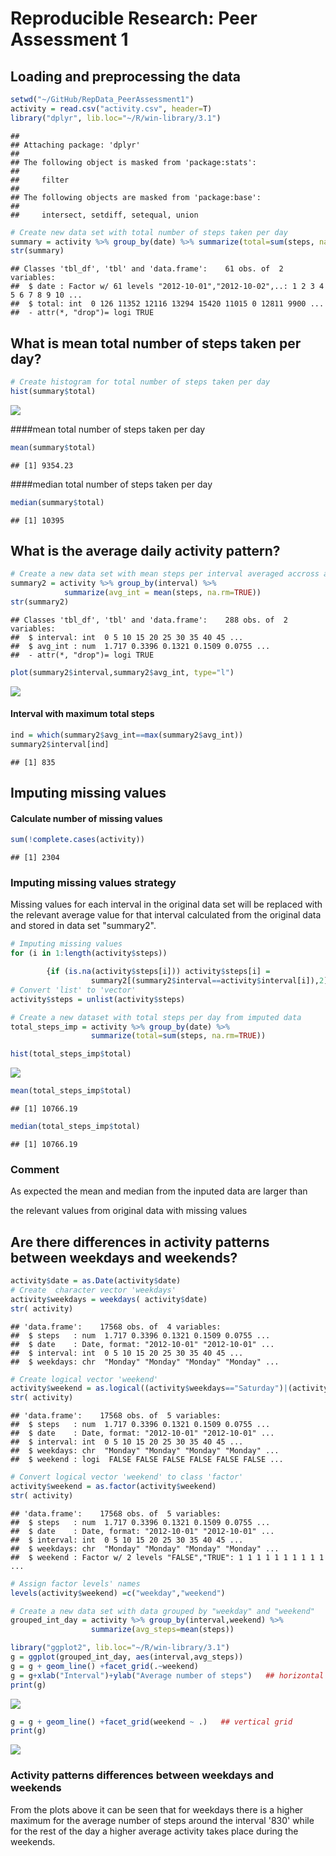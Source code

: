 # Reproducible Research: Peer Assessment 1


## Loading and preprocessing the data


```r
setwd("~/GitHub/RepData_PeerAssessment1")    
activity = read.csv("activity.csv", header=T)   
library("dplyr", lib.loc="~/R/win-library/3.1")    
```

```
## 
## Attaching package: 'dplyr'
## 
## The following object is masked from 'package:stats':
## 
##     filter
## 
## The following objects are masked from 'package:base':
## 
##     intersect, setdiff, setequal, union
```

```r
# Create new data set with total number of steps taken per day    
summary = activity %>% group_by(date) %>% summarize(total=sum(steps, na.rm=TRUE))
str(summary)
```

```
## Classes 'tbl_df', 'tbl' and 'data.frame':	61 obs. of  2 variables:
##  $ date : Factor w/ 61 levels "2012-10-01","2012-10-02",..: 1 2 3 4 5 6 7 8 9 10 ...
##  $ total: int  0 126 11352 12116 13294 15420 11015 0 12811 9900 ...
##  - attr(*, "drop")= logi TRUE
```

## What is mean total number of steps taken per day?


```r
# Create histogram for total number of steps taken per day
hist(summary$total)
```

![](PA1_template_files/figure-html/unnamed-chunk-2-1.png) 

####mean total number of steps taken per day


```r
mean(summary$total)
```

```
## [1] 9354.23
```


####median total number of steps taken per day


```r
median(summary$total)
```

```
## [1] 10395
```


## What is the average daily activity pattern?


```r
# Create a new data set with mean steps per interval averaged accross all days
summary2 = activity %>% group_by(interval) %>%
            summarize(avg_int = mean(steps, na.rm=TRUE))
str(summary2)
```

```
## Classes 'tbl_df', 'tbl' and 'data.frame':	288 obs. of  2 variables:
##  $ interval: int  0 5 10 15 20 25 30 35 40 45 ...
##  $ avg_int : num  1.717 0.3396 0.1321 0.1509 0.0755 ...
##  - attr(*, "drop")= logi TRUE
```

```r
plot(summary2$interval,summary2$avg_int, type="l")
```

![](PA1_template_files/figure-html/unnamed-chunk-5-1.png) 

#### Interval with maximum total steps


```r
ind = which(summary2$avg_int==max(summary2$avg_int))
summary2$interval[ind]
```

```
## [1] 835
```


## Imputing missing values
#### Calculate number of missing values


```r
sum(!complete.cases(activity))
```

```
## [1] 2304
```
### Imputing missing values strategy

Missing values for each interval in the original data set will be replaced with the relevant average value for that interval calculated from the original data and stored in data set "summary2".


```r
# Imputing missing values
for (i in 1:length(activity$steps))

        {if (is.na(activity$steps[i])) activity$steps[i] = 
                  summary2[(summary2$interval==activity$interval[i]),2]}
# Convert 'list' to 'vector'        
activity$steps = unlist(activity$steps)

# Create a new dataset with total steps per day from imputed data
total_steps_imp = activity %>% group_by(date) %>% 
                  summarize(total=sum(steps, na.rm=TRUE))

hist(total_steps_imp$total)
```

![](PA1_template_files/figure-html/unnamed-chunk-8-1.png) 

```r
mean(total_steps_imp$total)
```

```
## [1] 10766.19
```

```r
median(total_steps_imp$total)
```

```
## [1] 10766.19
```
### Comment
As expected the mean and median from the inputed data are larger than 

the relevant values from original data with missing values


## Are there differences in activity patterns between weekdays and weekends?

```r
activity$date = as.Date(activity$date)
# Create  character vector 'weekdays' 
activity$weekdays = weekdays( activity$date)
str( activity)
```

```
## 'data.frame':	17568 obs. of  4 variables:
##  $ steps   : num  1.717 0.3396 0.1321 0.1509 0.0755 ...
##  $ date    : Date, format: "2012-10-01" "2012-10-01" ...
##  $ interval: int  0 5 10 15 20 25 30 35 40 45 ...
##  $ weekdays: chr  "Monday" "Monday" "Monday" "Monday" ...
```

```r
# Create logical vector 'weekend'
activity$weekend = as.logical((activity$weekdays=="Saturday")|(activity$weekdays == "Sunday"))
str( activity)
```

```
## 'data.frame':	17568 obs. of  5 variables:
##  $ steps   : num  1.717 0.3396 0.1321 0.1509 0.0755 ...
##  $ date    : Date, format: "2012-10-01" "2012-10-01" ...
##  $ interval: int  0 5 10 15 20 25 30 35 40 45 ...
##  $ weekdays: chr  "Monday" "Monday" "Monday" "Monday" ...
##  $ weekend : logi  FALSE FALSE FALSE FALSE FALSE FALSE ...
```

```r
# Convert logical vector 'weekend' to class 'factor'
activity$weekend = as.factor(activity$weekend)
str( activity)
```

```
## 'data.frame':	17568 obs. of  5 variables:
##  $ steps   : num  1.717 0.3396 0.1321 0.1509 0.0755 ...
##  $ date    : Date, format: "2012-10-01" "2012-10-01" ...
##  $ interval: int  0 5 10 15 20 25 30 35 40 45 ...
##  $ weekdays: chr  "Monday" "Monday" "Monday" "Monday" ...
##  $ weekend : Factor w/ 2 levels "FALSE","TRUE": 1 1 1 1 1 1 1 1 1 1 ...
```

```r
# Assign factor levels' names
levels(activity$weekend) =c("weekday","weekend")

# Create a new data set with data grouped by "weekday" and "weekend"
grouped_int_day = activity %>% group_by(interval,weekend) %>% 
                  summarize(avg_steps=mean(steps))

library("ggplot2", lib.loc="~/R/win-library/3.1")
g = ggplot(grouped_int_day, aes(interval,avg_steps))
g = g + geom_line() +facet_grid(.~weekend)
g = g+xlab("Interval")+ylab("Average number of steps")   ## horizontal grid  
print(g)
```

![](PA1_template_files/figure-html/unnamed-chunk-9-1.png) 

```r
g = g + geom_line() +facet_grid(weekend ~ .)   ## vertical grid
print(g)
```

![](PA1_template_files/figure-html/unnamed-chunk-9-2.png) 

### Activity patterns differences between weekdays and weekends

From the plots above it can be seen that for weekdays there is
a higher maximum for the average number of steps around the
interval '830' while for the rest of the day a higher average 
activity takes place during the weekends. 



